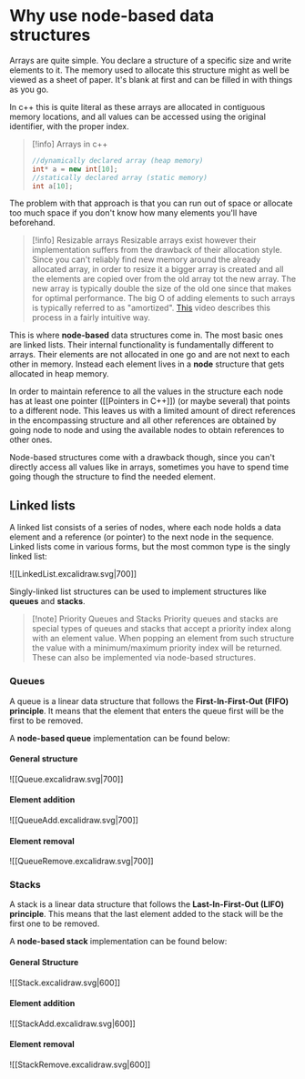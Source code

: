 # Why use node-based data structures
Arrays are quite simple. You declare a structure of a specific size and write elements to it. The memory used to allocate this structure might as well be viewed as a sheet of paper. It's blank at first and can be filled in with things as you go.

In c++ this is quite literal as these arrays are allocated in contiguous memory locations, and all values can be accessed using the original identifier, with the proper index.

>[!info] Arrays in c++
>```cpp
>//dynamically declared array (heap memory)
>int* a = new int[10];
>//statically declared array (static memory)
>int a[10];
>```

The problem with that approach is that you can run out of space or allocate too much space if you don't know how many elements you'll have beforehand.

>[!info] Resizable arrays
>Resizable arrays exist however their implementation suffers from the drawback of their allocation style. 
>Since you can't reliably find new memory around the already allocated array, in order to resize it a bigger array is created and all the elements are copied over from the old array tot the new array. The new array is typically double the size of the old one since that makes for optimal performance. The big O of adding elements to such arrays is typically referred to as "amortized".
> [This](https://youtu.be/algDLvbl1YY?si=Qo8UeVcOWhdPyw4l) video describes this process in a fairly intuitive way.

This is where **node-based** data structures come in. The most basic ones are linked lists. Their internal functionality is fundamentally different to arrays. Their elements are not allocated in one go and are not next to each other in memory. Instead each element lives in a **node** structure that gets allocated in heap memory. 

In order to maintain reference to all the values in the structure each node has at least one pointer ([[Pointers in C++]]) (or maybe several) that points to a different node. This leaves us with a limited amount of direct references in the encompassing structure and all other references are obtained by going node to node and using the available nodes to obtain references to other ones.

Node-based structures come with a drawback though, since you can't directly access all values like in arrays, sometimes you have to spend time going though the structure to find the needed element.

## Linked lists
A linked list consists of a series of nodes, where each node holds a data element and a reference (or pointer) to the next node in the sequence. Linked lists come in various forms, but the most common type is the singly linked list:

![[LinkedList.excalidraw.svg|700]]

Singly-linked list structures can be used to implement structures like **queues** and **stacks**.

 >[!note] Priority Queues and Stacks
 >Priority queues and stacks are special types of queues and stacks that accept a priority index along with an element value. When popping an element from such structure the value with a minimum/maximum priority index will be returned.
 >These can also be implemented via node-based structures.
### Queues 
A queue is a linear data structure that follows the **First-In-First-Out (FIFO) principle**. It means that the element that enters the queue first will be the first to be removed.

A **node-based queue** implementation can be found below:
#### General structure
![[Queue.excalidraw.svg|700]]
#### Element addition
![[QueueAdd.excalidraw.svg|700]]
#### Element removal
![[QueueRemove.excalidraw.svg|700]]

### Stacks
A stack is a linear data structure that follows the **Last-In-First-Out (LIFO) principle**. This means that the last element added to the stack will be the first one to be removed.

A **node-based stack** implementation can be found below:
#### General Structure 
![[Stack.excalidraw.svg|600]]
#### Element addition
![[StackAdd.excalidraw.svg|600]]
#### Element removal
![[StackRemove.excalidraw.svg|600]]

